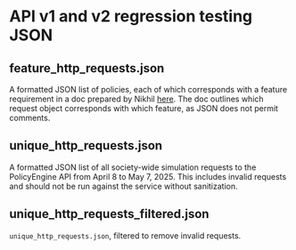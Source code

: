 # API v1 and v2 regression testing JSON

## feature_http_requests.json

A formatted JSON list of policies, each of which corresponds with a feature requirement in a doc prepared by Nikhil [here](https://docs.google.com/document/d/1S1edqwPEvUuRisLHD0ih3hi9F-hQMRsnRpSEVVMBm1M/edit?tab=t.0#heading=h.cxuruc7p8lyx). The doc outlines which request object corresponds with which feature, as JSON does not permit comments.

## unique_http_requests.json

A formatted JSON list of all society-wide simulation requests to the PolicyEngine API from April 8 to May 7, 2025. This includes invalid requests and should not be run against the service without sanitization.

## unique_http_requests_filtered.json

`unique_http_requests.json`, filtered to remove invalid requests. 
